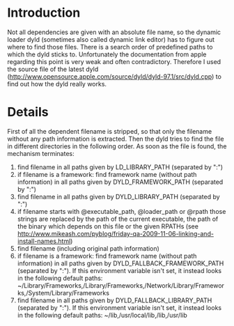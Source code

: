 # Introduction #
Not all dependencies are given with an absolute file name, so the dynamic loader dyld (sometimes also called dynamic link editor) has to figure out where to find those files. There is a search order of predefined paths to which the dyld sticks to. Unfortunately the documentation from apple regarding this point is very weak and often contradictory. Therefore I used the source file of the latest dyld (http://www.opensource.apple.com/source/dyld/dyld-97.1/src/dyld.cpp) to find out how the dyld really works.

# Details #

First of all the dependent filename is stripped, so that only the filename without any path information is extracted. Then the dyld tries to find the file in different directories in the following order. As soon as the file is found, the mechanism terminates:

  1. find filename in all paths given by LD\_LIBRARY\_PATH (separated by ":")
  1. if filename is a framework: find framework name (without path information) in all paths given by DYLD\_FRAMEWORK\_PATH (separated by ":")
  1. find filename in all paths given by DYLD\_LIBRARY\_PATH (separated by ":")
  1. if filename starts with @executable\_path, @loader\_path or @rpath those strings are replaced by the path of the current executable, the path of the binary which depends on this file or the given RPATHs (see http://www.mikeash.com/pyblog/friday-qa-2009-11-06-linking-and-install-names.html)
  1. find filename (including original path information)
  1. if filename is a framework: find framework name (without path information) in all paths given by DYLD\_FALLBACK\_FRAMEWORK\_PATH (separated by ":"). If this environment variable isn't set, it instead looks in the following default paths: ~/Library/Frameworks,/Library/Frameworks,/Network/Library/Frameworks,/System/Library/Frameworks
  1. find filename in all paths given by DYLD\_FALLBACK\_LIBRARY\_PATH (separated by ":"). If this environment variable isn't set, it instead looks in the following default paths: ~/lib,/usr/local/lib,/lib,/usr/lib
